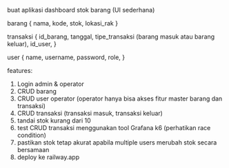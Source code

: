 buat aplikasi dashboard stok barang (UI sederhana)

barang {
	nama,
	kode,
	stok,
	lokasi_rak
}

transaksi {
	id_barang,
	tanggal,
	tipe_transaksi (barang masuk atau barang keluar),
	id_user,
}

user {
	name,
	username,
	password,
	role,
}

features:
1. Login admin & operator
2. CRUD barang
3. CRUD user operator (operator hanya bisa akses fitur master barang dan transaksi)
4. CRUD transaksi (transaksi masuk, transaksi keluar)
5. tandai stok kurang dari 10
6. test CRUD transaksi menggunakan tool Grafana k6 (perhatikan race condition)
7. pastikan stok tetap akurat apabila multiple users merubah stok secara bersamaan
8. deploy ke railway.app